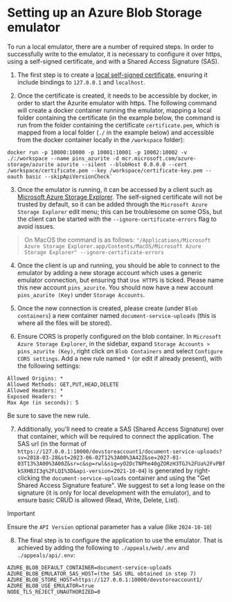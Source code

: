 # Setting up an Azure Blob Storage emulator

To run a local emulator, there are a number of required steps. In order to successfully write to the emulator, it is necessary to configure it over https, using a self-signed certificate, and with a Shared Access Signature (SAS).

1. The first step is to create a [local self-signed certificate](cert.md), ensuring it include bindings to `127.0.0.1` and `localhost`.

2. Once the certificate is created, it needs to be accessible by docker, in order to start the Azurite emulator with https.
   The following command will create a docker container running the emulator, mapping a local folder containing the certificate (in the example below, the command is run from the folder containing the certificate `certificate.pem`, which is mapped from a local folder (`./` in the example below) and accessible from the docker container locally in the `/workspace` folder):

```shell
docker run -p 10000:10000 -p 10001:10001 -p 10002:10002 -v ./:/workspace --name pins_azurite -d mcr.microsoft.com/azure-storage/azurite azurite --silent --blobHost 0.0.0.0 --cert /workspace/certificate.pem --key /workspace/certificate-key.pem --oauth basic --skipApiVersionCheck`
```

3. Once the emulator is running, it can be accessed by a client such as [Microsoft Azure Storage Explorer](https://azure.microsoft.com/en-gb/products/storage/storage-explorer). The self-signed certificate will not be trusted by default, so it can be added through the `Microsoft Azure Storage Explorer` edit menu; this can be troublesome on some OSs, but the client can be started with the `--ignore-certificate-errors` flag to avoid issues.

> On MacOS the command is as follows: `"/Applications/Microsoft Azure Storage Explorer.app/Contents/MacOS/Microsoft Azure Storage Explorer" --ignore-certificate-errors`

4. Once the client is up and running, you should be able to connect to the emulator by adding a new storage account which uses a generic emulator connection, but ensuring that `Use HTTPS` is ticked. Please name this new account `pins_azurite`. You should now have a new account `pins_azurite (Key)` under `Storage Accounts`.

5. Once the new connection is created, please create (under `Blob containers`) a new container named `document-service-uploads` (this is where all the files will be stored).

6. Ensure CORS is properly configured on the blob container. In `Microsoft Azure Storage Explorer`, in the sidebar, expand `Storage Accounts > pins_azurite (Key)`, right click on `Blob Containers` and select `Configure CORS settings`. Add a new rule named `*` (or edit if already present), with the following settings:

```shell
Allowed Origins: *
Allowed Methods: GET,PUT,HEAD,DELETE
Allowed Headers: *
Exposed Headers: *
Max Age (in seconds): 5
```

Be sure to save the new rule.

7. Additionally, you'll need to create a SAS (Shared Access Signature) over that container, which will be required to connect the application. The SAS url (in the format of `https://127.0.0.1:10000/devstoreaccount1/document-service-uploads?sv=2018-03-28&st=2023-06-02T12%3A00%3A42Z&se=2027-01-03T13%3A00%3A00Z&sr=c&sp=rwl&sig=yO2DcTNPhe40gZORzH3TGJ%2FUa%2FvPBfkSXHBJI3g%2FLQI%3D&api-version=2021-10-04`) is generated by right-clicking the `document-service-uploads` container and using the "Get Shared Access Signature feature". We suggest to set a long lease on the signature (it is only for local development with the emulator), and to ensure basic CRUD is allowed (Read, Write, Delete, List).

> [!IMPORTANT]
> Ensure the `API Version` optional parameter has a value (like `2024-10-10`)

8. The final step is to configure the application to use the emulator. That is achieved by adding the following to `./appeals/web/.env` and `./appeals/api/.env`:

```shell
AZURE_BLOB_DEFAULT_CONTAINER=document-service-uploads
AZURE_BLOB_EMULATOR_SAS_HOST=(the SAS URL obtained in step 7)
AZURE_BLOB_STORE_HOST=https://127.0.0.1:10000/devstoreaccount1/
AZURE_BLOB_USE_EMULATOR=true
NODE_TLS_REJECT_UNAUTHORIZED=0
```
